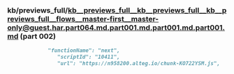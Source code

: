 ### kb/previews_full/kb__previews_full__kb__previews_full__kb__previews_full__flows__master-first__master-only@guest.har.part064.md.part001.md.part001.md.part001.md (part 002)

```md
             "functionName": "next",
                "scriptId": "10411",
                "url": "https://n958200.alteg.io/chunk-KO722YSM.js",
          
```

```
